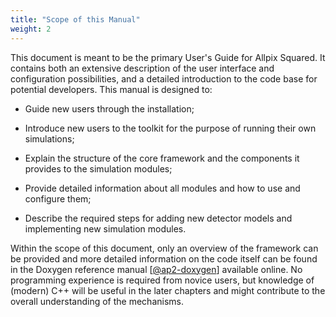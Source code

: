 ```yaml
---
title: "Scope of this Manual"
weight: 2
---
```


This document is meant to be the primary User's Guide for Allpix Squared. It
contains both an extensive description of the user interface and configuration
possibilities, and a detailed introduction to the code base for potential
developers. This manual is designed to:

-   Guide new users through the installation;

-   Introduce new users to the toolkit for the purpose of running their
    own simulations;

-   Explain the structure of the core framework and the components it
    provides to the simulation modules;

-   Provide detailed information about all modules and how to use and
    configure them;

-   Describe the required steps for adding new detector models and
    implementing new simulation modules.

Within the scope of this document, only an overview of the framework can
be provided and more detailed information on the code itself can be
found in the Doxygen reference manual \[[@ap2-doxygen]\] available online.
No programming experience is required from novice users, but knowledge
of (modern) C++ will be useful in the later chapters and might contribute to
the overall understanding of the mechanisms.


[@ap2-doxygen]: https://cern.ch/allpix-squared/reference/
